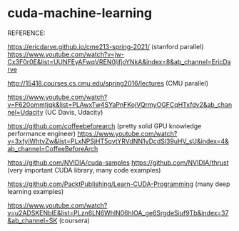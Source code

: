 # cuda-machine-learning


REFERENCE:


https://ericdarve.github.io/cme213-spring-2021/ (stanford parallel)
https://www.youtube.com/watch?v=jw-Cx3F0r0E&list=UUNFEyAFwqVREN0ljfjoYNkA&index=8&ab_channel=EricDarve 

http://15418.courses.cs.cmu.edu/spring2016/lectures (CMU parallel)

https://www.youtube.com/watch?v=F620ommtjqk&list=PLAwxTw4SYaPnFKojVQrmyOGFCqHTxfdv2&ab_channel=Udacity (UC Davis, Udacity)

https://github.com/coffeebeforearch (pretty solid GPU knowledge performance engineer)
https://www.youtube.com/watch?v=3xfyiWhtvZw&list=PLxNPSjHT5qvtYRVdNN1yDcdSl39uHV_sU&index=4&ab_channel=CoffeeBeforeArch 

https://github.com/NVIDIA/cuda-samples
https://github.com/NVIDIA/thrust (very important CUDA library, many code examples)

https://github.com/PacktPublishing/Learn-CUDA-Programming (many deep learning examples)

https://www.youtube.com/watch?v=u2ADSKENbIE&list=PLzn6LN6WhlN06hIOA_ge6SrgdeSiuf9Tb&index=37&ab_channel=SK (coursera)